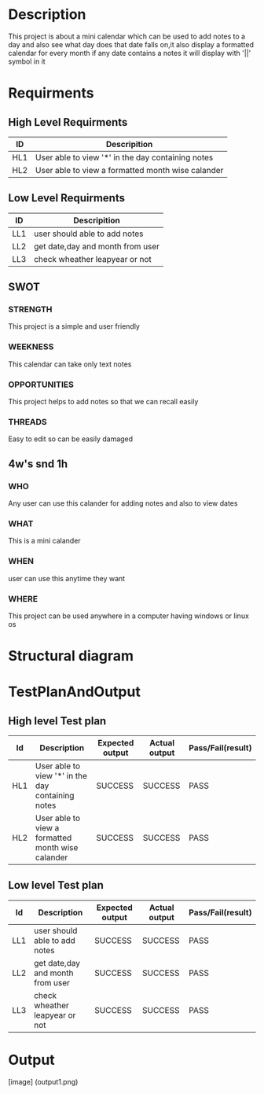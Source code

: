 # Description
This project is about a mini calendar which can be used to add notes to a day and also see what day does that date falls on,it also display a formatted calendar for every month if any date contains a notes it will display with '||' symbol in it


# Requirments

## High Level Requirments
 |ID|Descripition|
 |---|---|
 |HL1| User able to view '*' in the day containing notes |
 |HL2| User able to view a formatted month wise calander |

## Low Level Requirments
|ID|Descripition|
|---|---|
|LL1| user should able to add notes   |
|LL2| get date,day and month from user|
|LL3| check wheather leapyear or not  |
## SWOT
 ### STRENGTH
  This project is a simple and user friendly
 ### WEEKNESS
  This calendar can take only text notes
 ### OPPORTUNITIES
 This project helps to add notes so that we can recall easily
 ### THREADS
 Easy to edit so can be easily damaged
## 4w's snd 1h
### WHO
Any user can use this calander for adding notes and also to view dates
### WHAT
This is a mini calander
### WHEN
user can use this anytime they want
### WHERE
This project can be used anywhere in a computer having windows or linux os
 
# Structural diagram



# TestPlanAndOutput
## High level Test plan
  |Id|Description|Expected output|Actual output|Pass/Fail(result)|
  |---|---|---|---|---|
  |HL1| User able to view '*' in the day containing notes |SUCCESS|SUCCESS|PASS|
  |HL2| User able to view a formatted month wise calander |SUCCESS|SUCCESS|PASS|

## Low level Test plan

|Id|Description|Expected output|Actual output|Pass/Fail(result)|
|---|---|---|---|---|
|LL1| user should able to add notes   |SUCCESS|SUCCESS|PASS|
|LL2| get date,day and month from user|SUCCESS|SUCCESS|PASS|
|LL3| check wheather leapyear or not |SUCCESS|SUCCESS|PASS|

# Output
 [image] (output1.png)
